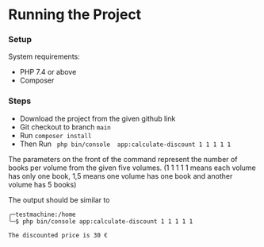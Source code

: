 Running the Project
=========

### Setup
System requirements:
- PHP 7.4 or above
- Composer

### Steps
- Download the project from the given github link
- Git checkout to branch ``` main ```
- Run ``` composer install ```
- Then Run ```  php bin/console  app:calculate-discount 1 1 1 1 1 ```

The parameters on the front of the command represent the number of books per volume 
from the given five volumes. (1 1 1 1 1 means each volume has only one book, 
1,5 means one volume has one book and another volume has 5 books)

The output should be similar to

```
╭─testmachine:/home
╰─$ php bin/console app:calculate-discount 1 1 1 1 1

The discounted price is 30 €